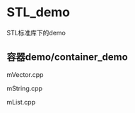  # STL_demo
 STL标准库下的demo
 ## 容器demo/container_demo
 
 mVector.cpp
 
 mString.cpp
 
 mList.cpp
 
 
 
